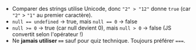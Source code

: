 - Comparer des strings utilise Unicode, donc `"2" > "12"` donne `true` (car `"2"` > `"1"` au premier caractère).
- `null == undefined` → true, mais `null == 0` → false
- `null >= 0` → true (car null devient 0), mais `null > 0` → false (JS convertit selon l'opérateur !)
- Ne **jamais utiliser `==`** sauf pour quiz technique. Toujours préférer `===`.
